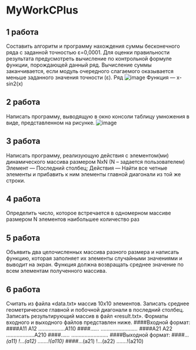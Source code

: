 # MyWorkCPlus

## 1 работа
Составить алгоритм и программу нахождения суммы бесконечного ряда с заданной точностью ε=0,0001. Для оценки правильности результата предусмотреть вычисление по контрольной формуле функции, порождающей данный ряд. Вычисление суммы заканчивается, если модуль очередного слагаемого оказывается меньше заданного значения точности (ε).
Ряд
![image](https://user-images.githubusercontent.com/91553058/177016546-252d3ae4-4f21-4682-b8b2-da8a505e74f0.png)
Функция —  x-sin2(x)

## 2 работа
Написать программу, выводящую в окно консоли таблицу умножения в виде, представленном на рисунке. 
![image](https://user-images.githubusercontent.com/91553058/177016823-4c12eacf-c60e-4e13-9ca9-1082cf53f431.png)

## 3 работа
Написать программу, реализующую действия с элементом(ми) динамического массива размером NxN (N – задается пользователем)
Элемент — Последний столбец; Действия — Найти все четные элементы и прибавить к ним элементы главной диагонали из той же строки.

## 4 работа
Определить число, которое встречается в одномерном массиве размером N элементов наибольшее количество раз

## 5 работа
Объявить два целочисленных массива разного размера и написать функцию, которая заполняет их элементы случайными значениями и выводит на экран. Функция должна возвращать среднее значение по всем элементам полученного массива.

## 6 работа
Считать из файла «data.txt» массив 10x10 элементов. Записать среднее геометрическое главной и побочной диагонали в последний столбец. Записать результирующий массив в файл «result.txt». Форматы входного и выходного файлов представлен ниже.
####Входной формат:
####A11 A12 ………………A110
####…*…* ………………….*…*
####A21 A22 ……………….A210
####…*…* ………………….*…*
####Выходной формат:
####*…(a11) !…(a12) …….!(a110)
####*…(a21) !…(a22) …….!(a210)



